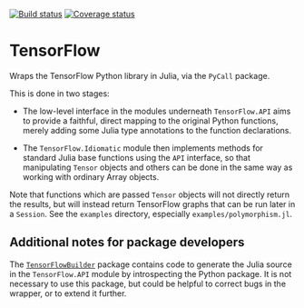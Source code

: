 [![Build status][travis_badge]][travis]
[![Coverage status][coveralls_badge]][coveralls]

# TensorFlow

Wraps the TensorFlow Python library in Julia, via the `PyCall` package.

This is done in two stages:

- The low-level interface in the modules underneath `TensorFlow.API` aims to
provide a faithful, direct mapping to the original Python functions, merely
adding some Julia type annotations to the function declarations.

- The `TensorFlow.Idiomatic` module then implements methods for standard Julia
base functions using the `API` interface, so that manipulating `Tensor` objects
and others can be done in the same way as working with ordinary Array objects.

Note that functions which are passed `Tensor` objects will not directly return
the results, but will instead return TensorFlow graphs that can be run later in
a `Session`.  See the `examples` directory, especially
`examples/polymorphism.jl`.


## Additional notes for package developers

The [`TensorFlowBuilder`](https://github.com/benmoran/TensorFlowBuilder.jl)
package contains code to generate the Julia source in the `TensorFlow.API`
module by introspecting the Python package.  It is not necessary to use this
package, but could be helpful to correct bugs in the wrapper, or to extend it
further.

[coveralls]: https://coveralls.io/r/benmoran/TensorFlow.jl
[coveralls_badge]: https://img.shields.io/coveralls/benmoran/TensorFlow.jl/master.svg?style=flat
[travis]: https://travis-ci.org/benmoran/TensorFlow.jl
[travis_badge]: https://img.shields.io/travis/benmoran/TensorFlow.jl/master.svg?style=flat
